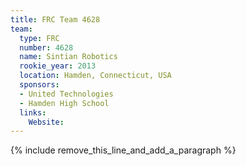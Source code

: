 ```yaml
---
title: FRC Team 4628
team:
  type: FRC
  number: 4628
  name: Sintian Robotics
  rookie_year: 2013
  location: Hamden, Connecticut, USA
  sponsors:
  - United Technologies
  - Hamden High School
  links:
    Website:
---
```


{% include remove_this_line_and_add_a_paragraph %}